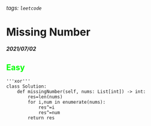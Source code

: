 ###### tags: `leetcode`
<style>
.orange {
  color: #FFA600;
}
.green{
  color: #00FF00;
}
.red{
  color: #FF0000;
}
</style>

# Missing Number
***2021/07/02***
## <span class="green">Easy</span>
```python=
'''xor'''
class Solution:
    def missingNumber(self, nums: List[int]) -> int:
        res=len(nums)
        for i,num in enumerate(nums):
            res^=i
            res^=num
        return res

```